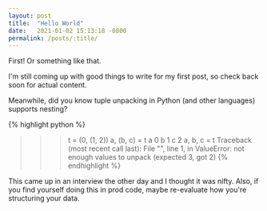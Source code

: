 ```yaml
---
layout: post
title:  "Hello World"
date:   2021-01-02 15:13:18 -0800
permalink: /posts/:title/
---
```

First!
Or something like that.

I'm still coming up with good things to write for my first post, so check back soon for actual content.

Meanwhile, did you know tuple unpacking in Python (and other languages) supports nesting?

{% highlight python %}
>>> t = (0, (1, 2))
>>> a, (b, c) = t
>>> a
0
>>> b
1
>>> c
2
>>> a, b, c = t
Traceback (most recent call last):
  File "<stdin>", line 1, in <module>
ValueError: not enough values to unpack (expected 3, got 2)
{% endhighlight %}

This came up in an interview the other day and I thought it was nifty.
Also, if you find yourself doing this in prod code, maybe re-evaluate how you're structuring your data.